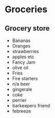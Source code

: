 # Groceries

## Grocery store

- Bananas
- Oranges
- strawberries
- apples etc
- Fancy Jam
- olive oil
- Fries
- Fire starters
- n/a beer
- gingerale
- coke
- perrier
- barkeepers friend
- febreeze
